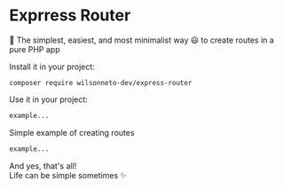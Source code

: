 # Exprress Router

🎈 The simplest, easiest, and most minimalist way 😃 to create routes in a pure PHP app

Install it in your project:
```console
composer require wilsonneto-dev/express-router
```

Use it in your project:
```php
example...
```

Simple example of creating routes
```php
example...
```

And yes, that's all! <br />
Life can be simple sometimes ✨
